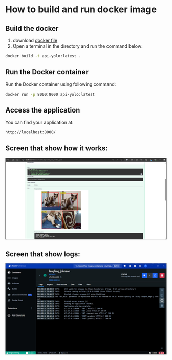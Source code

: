 # How to build and run docker image

## Build the docker
1. download [docker file](https://github.com/Sviatoslav1886/Data_science_2023/blob/main/homework_lesson_34/Dockerfile)
2. Open a terminal in the directory and run the command below:
```bash
docker build -t api-yolo:latest .
```
## Run the Docker container
Run the Docker container using following command:
```bash
docker run -p 8000:8000 api-yolo:latest
```
## Access the application
You can find your application at:
```https
http://localhost:8000/
```

## Screen that show how it works:
![Screenshot](https://github.com/Sviatoslav1886/Data_science_2023/blob/main/homework_lesson_34/Docker/screen_that_works_fine.jpg)


## Screen that show logs:
![Screenshot](https://github.com/Sviatoslav1886/Data_science_2023/blob/main/homework_lesson_34/Docker/screen_that_logs_work_fine.jpg)
